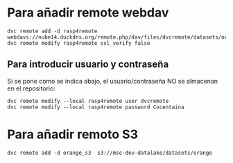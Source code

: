# Para añadir remote webdav

```
dvc remote add -d rasp4remote webdavs://nube14.duckdns.org/remote.php/dav/files/dvcremote/datasets/orange_segmentation
dvc remote modify rasp4remote ssl_verify false
```

## Para introducir usuario y contraseña

Si se pone como se indica abajo, el usuario/contraseña NO se almacenan en el repositorio:

```
dvc remote modify --local rasp4remote user dvcremote
dvc remote modify --local rasp4remote password Cocentaina
```


# Para añadir remoto S3
```
dvc remote add -d orange_s3  s3://msc-dev-datalake/datasets/orange
```